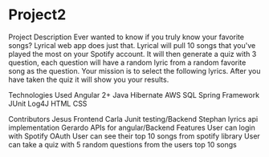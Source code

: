 # Project2

Project Description
Ever wanted to know if you truly know your favorite songs? Lyrical web app does just that. Lyrical will pull 10 songs that you've played the most on your Spotify account. It will then generate a quiz with 3 question, each question will have a random lyric from a random favorite song as the question. Your mission is to select the following lyrics. After you have taken the quiz it will show you your results.

Technologies Used
Angular 2+
Java
Hibernate
AWS
SQL
Spring Framework
JUnit
Log4J
HTML
CSS

Contributors
Jesus Frontend
Carla Junit testing/Backend
Stephan lyrics api implementation
Gerardo APIs for angular/Backend
Features
User can login with Spotify OAuth
User can see their top 10 songs from spotify library
User can take a quiz with 5 random questions from the users top 10 songs
